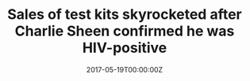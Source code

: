 ---
archived_link: https://web.archive.org/web/20210616201530/https://www.businessinsider.in/entertainment/sales-of-test-kits-skyrocketed-after-charlie-sheen-confirmed-he-was-hiv-positive/articleshow/58754213.cms
article: 'Advertisement They''re calling it the "Sheen Effect."The week actor Charlie
  Sheen went on NBC''s "Today" show Tuesday to confirm rumors that he was HIV-positive
  , sales of at-home test kits for the virus rose 95%.That''s according to a new study
  from researchers at the University of Southern California and San Diego State University,
  which also found that the kits continued to sell at higher rates than expected for
  a month after the announcement.While they can''t say for sure that Sheen''s disclosure
  caused the rise in sales of the test kits, the bump they observed was record-setting.
  "In total, there were 8,225 more sales than expected around Sheen''s disclosure,
  surpassing World AIDS Day by a factor of about 7," the researchers write in their
  paper. Advertisement In November 2015, Sheen appeared on NBC''s "Today" show to
  disclose his positive status. "I''m here to admit that I am HIV-positive," he said.
  Advertisement Sheen''s physician, UCLA assistant professor of clinical medicine
  Robert Huizenga, also appeared on the show at the time, generating some confusion
  when he said that Sheen''s HIV was "undetectable" in his blood - a proclamation
  that led some to believe the actor had been "cured." In reality, Sheen''s HIV had
  simply been reduced to an undetectable level thanks to treatment with a powerful
  three-drug cocktail known as antiretroviral therapy (ART).As far as current reports
  are concerned, Sheen does not have AIDS, a condition that can develop when the HIV
  virus has dramatically suppressed the immune system to the point where someone is
  highly susceptible to infections and rare types of cancer. Sheen maintained at the
  time that he told all of his partners of his HIV status, adding that many threatened
  to blackmail him for a sum totaling "into the millions." The actor said in 2015
  he learned he had HIV in 2011 after suffering from extreme migraines and "sweating
  the bed." Thinking he might have a brain tumor, he was hospitalized. But after numerous
  tests, doctors confirmed he had HIV. One of the reasons HIV can go long periods
  before being diagnosed is that its earliest symptoms can mirror those of the flu
  - many people experience a fever, muscle aches, sore throat, and swollen glands.
  Advertisement The only way to know for sure whether you have HIV is to get tested
  While there are plenty of places to get tested for free, fear, stigma, and other
  socioeconomic barriers can prevent many from doing so. Today, one in eight of the
  1.2 million Americans living with human immunodeficiency virus (HIV) does not know
  they are positive. For their study, the researchers analyzed two years of sales
  data for HIV test kit OraQuick, the only fast-acting at-home kit available in the
  US. They then compared those sales data against data from the same time period in
  years before and after. Advertisement What they found was astounding: Not only had
  sales increased 95% the week of Sheen''s disclosure, they also stayed relatively
  high for the four following weeks.It''s well-known that celebrities influence our
  behavior. Yet when it comes to health, it''s often not for the better . From splurging
  $200 on a breakfast smoothie infused with something called "moon dust" (looking
  at you, Gwyneth Paltrow) to subsisting on 14 jars of baby food in an attempt to
  lose weight (sorry, Reese Witherspoon), celebrities'' decisions about health can
  frequently be misguided at best. So it''s promising to see public figures potentially
  affecting health in a positive direction, the researchers write. Advertisement NOW
  WATCH: Charlie Sheen: ''I''m here to admit that I am HIV-positive'' Please enable
  Javascript to watch this video "Our new findings reinforce how celebrity can impact
  health decision-making," they write, "and make an even stronger case that Sheen''s
  disclosure promoted HIV prevention, thanks to the availability of rapid in-home
  HIV testing."'
date: '2017-05-19T00:00:00Z'
image:
  focal_point: Smart
original_link: https://www.businessinsider.in/entertainment/sales-of-test-kits-skyrocketed-after-charlie-sheen-confirmed-he-was-hiv-positive/articleshow/58754213.cms
summary: Advertisement They're calling it the "Sheen Effect."The week actor Charlie
  Sheen went on NBC's "Today" show Tuesday to confirm rumors that he was HIV-positive
  , sales of at-home test kits for the virus rose 95%.That's according to a new study
  from researchers at the University of Southern California and San...
title: Sales of test kits skyrocketed after Charlie Sheen confirmed he was HIV-positive
---